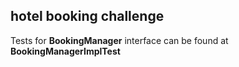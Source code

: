 ## hotel booking challenge
Tests for **BookingManager** interface can be found at **BookingManagerImplTest**
